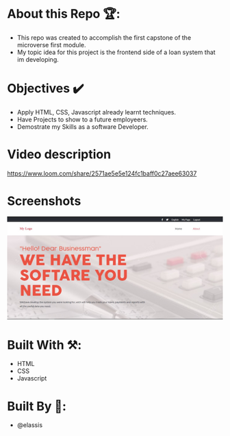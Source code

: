 # About this Repo 🏆: 
* This repo was created to accomplish the first capstone of the microverse first module.
* My topic idea for this project is the frontend side of a loan system that im developing.

# Objectives ✔️
* Apply HTML, CSS, Javascript already learnt techniques.
* Have Projects to show to a future employeers.
* Demostrate my Skills as a software Developer.

# Video description
 https://www.loom.com/share/2571ae5e5e124fc1baff0c27aee63037
 
 # Screenshots
 ![Alt text](https://github.com/elassis/capstone_module_1/blob/home_about_branch/screenshoots-01072021/index-top.jpg "index top")
 
# Built With ⚒️:
* HTML
* CSS
* Javascript

# Built By 🙏:

- @elassis


